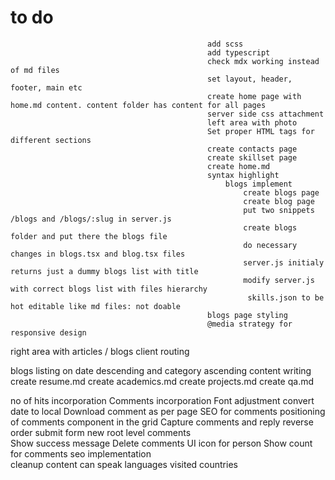 # to do

                                                add scss
                                                add typescript
                                                check mdx working instead of md files
                                                set layout, header, footer, main etc
                                                create home page with home.md content. content folder has content for all pages
                                                server side css attachment
                                                left area with photo
                                                Set proper HTML tags for different sections
                                                create contacts page
                                                create skillset page
                                                create home.md
                                                syntax highlight
                                                    blogs implement
                                                        create blogs page
                                                        create blog page
                                                        put two snippets /blogs and /blogs/:slug in server.js
                                                        create blogs folder and put there the blogs file
                                                        do necessary changes in blogs.tsx and blog.tsx files
                                                        server.js initialy returns just a dummy blogs list with title
                                                        modify server.js with correct blogs list with files hierarchy
                                                         skills.json to be hot editable like md files: not doable
                                                blogs page styling
                                                @media strategy for responsive design

right area with articles / blogs
                                                client routing
                                                        
blogs listing on date descending and category ascending
content writing                                             
 create resume.md
 create academics.md
 create projects.md
 create qa.md
                                                
no of hits incorporation
Comments incorporation
                    Font adjustment
                    convert date to local
                    Download comment as per page
                    SEO for comments
                    positioning of comments component in the grid
                    Capture comments and reply
                    reverse order
                    submit form
                    new root level comments                    
                    Show success message
    Delete comments UI
    icon for person
    Show count for comments
seo implementation                                   
cleanup
content
 can speak languages
 visited countries
                                               
